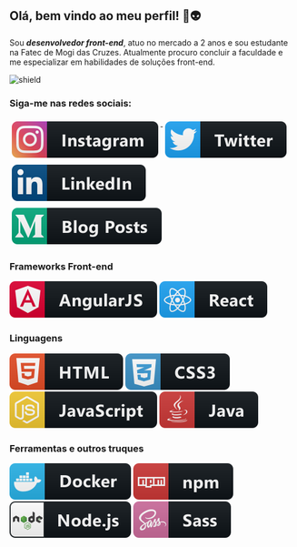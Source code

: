 ## Olá, bem vindo ao meu perfil! 👋:alien:

Sou ***desenvolvedor front-end***, atuo no mercado a 2 anos e sou estudante na Fatec de Mogi das Cruzes. Atualmente procuro concluir a faculdade e me especializar em habilidades de soluções front-end. 

![shield](https://img.shields.io/github/followers/Nogueira-lucas?style=social)

### Siga-me nas redes sociais:

<p align="left">
  <a href="https://www.instagram.com/nogueira.lukas">
    <img src="./img/instagram.svg" alt="instagram" style="vertical-align:top; margin:6px 4px"/>
  </a>
  
  <a href="https://twitter.com/nogueiratdm">
    <img src="./img/twitter.svg" alt="twitter" style="vertical-align:top; margin:6px 4px">
  </a>

  <a href="https://www.linkedin.com/in/lnogueiratdm/">
    <img src="./img/linkedin.svg" alt="linkedin" style="vertical-align:top; margin:6px 4px">
  </a>

  <a href="https://medium.com/@lucasnogueira_90384">
    <img src="./img/medium.svg" alt="medium" style="vertical-align:top; margin:6px 4px">
  </a>
</p>

### Frameworks Front-end
<p align="left">
  <img src="./img/angular.svg" alt="angular">
  <img src="./img/react.svg" alt="react">
</p>


### Linguagens 
<p align="left">
  <img src="./img/html.svg" alt="html">
  <img src="./img/css3.svg" alt="css">
  <img src="./img/js.svg" alt="js">
  <img src="./img/java.svg" alt="java">
</p>

### Ferramentas e outros truques
<p align="left">
  <img src="./img/docker.svg" alt="docker">
  <img src="./img/npm.svg" alt="npm">
  <img src="./img/nodejs.svg" alt="node">
  <img src="./img/sass.svg" alt="sass">
</p>
